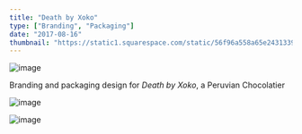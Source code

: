 ```yaml
---
title: "Death by Xoko"
type: ["Branding", "Packaging"]
date: "2017-08-16"
thumbnail: "https://static1.squarespace.com/static/56f96a558a65e2431339cdaf/t/5755dd7260b5e9cc267d7b66/1465245049668/img1.jpg"
---
```


![image](https://static1.squarespace.com/static/56f96a558a65e2431339cdaf/5710076020c64795e2e34143/57586100044262ee92c22a26/1472829733148/img1.jpg)

<p>Branding and packaging design for <em>Death by Xoko</em>, a Peruvian Chocolatier</p>

![image](https://static1.squarespace.com/static/56f96a558a65e2431339cdaf/5710076020c64795e2e34143/57583a3e356fb0568d9966e5/1465410560931/img3.jpg)

![image](https://static1.squarespace.com/static/56f96a558a65e2431339cdaf/5710076020c64795e2e34143/5755dc2d59827ef103142f34/1465410560959/img2.jpg)